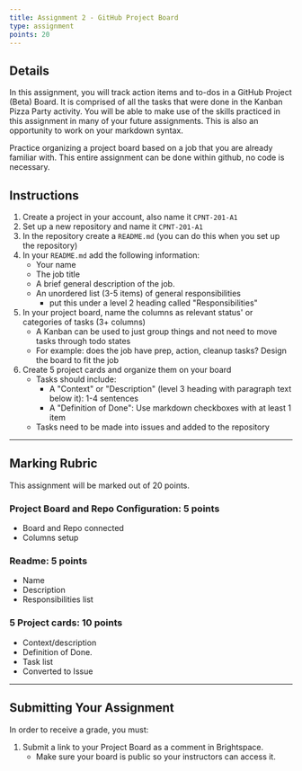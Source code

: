 ```yaml
---
title: Assignment 2 - GitHub Project Board
type: assignment
points: 20
---
```


## Details
In this assignment, you will track action items and to-dos in a GitHub Project (Beta) Board. It is comprised of all the tasks that were done in the Kanban Pizza Party activity. You will be able to make use of the skills practiced in this assignment in many of your future assignments. This is also an opportunity to work on your markdown syntax.

Practice organizing a project board based on a job that you are already familiar with. This entire assignment can be done within github, no code is necessary.

## Instructions
1. Create a project in your account, also name it `CPNT-201-A1`
2. Set up a new repository and name it `CPNT-201-A1`
3. In the repository create a `README.md` (you can do this when you set up the repository)
4. In your `README.md` add the following information:
    - Your name
    - The job title
    - A brief general description of the job.
    - An unordered list (3-5 items) of general responsibilities
      - put this under a level 2 heading called "Responsibilities"
5. In your project board, name the columns as relevant status' or categories of tasks (3+ columns)
    - A Kanban can be used to just group things and not need to move tasks through todo states
    - For example: does the job have prep, action, cleanup  tasks? Design the board to fit the job
6. Create 5 project cards and organize them on your board
    - Tasks should include:
        - A "Context" or "Description" (level 3 heading with paragraph text below it): 1-4 sentences
        - A "Definition of Done": Use markdown checkboxes with at least 1 item
    - Tasks need to be made into issues and added to the repository

---

## Marking Rubric
This assignment will be marked out of 20 points.

### Project Board and Repo Configuration: 5 points
- Board and Repo connected
- Columns setup
### Readme: 5 points
- Name
- Description
- Responsibilities list
### 5 Project cards: 10 points
- Context/description
- Definition of Done.
- Task list
- Converted to Issue

---

## Submitting Your Assignment
In order to receive a grade, you must:
1. Submit a link to your Project Board as a comment in Brightspace.
    - Make sure your board is public so your instructors can access it.
